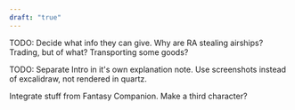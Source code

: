 ```yaml
---
draft: "true"
---
```

TODO: Decide what info they can give. Why are RA stealing airships? Trading, but of what? Transporting some goods? 

TODO: Separate Intro in it's own explanation note. Use screenshots instead of excalidraw, not rendered in quartz.

Integrate stuff from Fantasy Companion. Make a third character?

